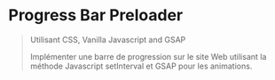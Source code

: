 # Progress Bar Preloader

> Utilisant CSS, Vanilla Javascript and GSAP
> 
> Implémenter une barre de progression sur le site Web utilisant la méthode Javascript setInterval et GSAP pour les animations.